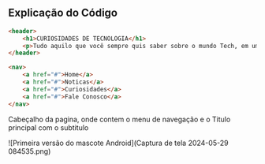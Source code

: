 ## Explicação do Código

```html
<header>
    <h1>CURIOSIDADES DE TECNOLOGIA</h1>
    <p>Tudo aquilo que você sempre quis saber sobre o mundo Tech, em um único lugar</p>
</header>

<nav>
    <a href="#">Home</a>
    <a href="#">Noticas</a>
    <a href="#">Curiosidades</a>
    <a href="#">Fale Conosco</a>
</nav>
```

Cabeçalho da pagina, onde contem o menu de navegação e o Titulo principal com o subtitulo


![Primeira versão do mascote Android](Captura de tela 2024-05-29 084535.png)


